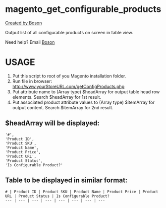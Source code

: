 magento_get_configurable_products
=================================

[Created by Boson](http://www.bosonhuang.com)

Output list of all configurable products on screen in table view.

Need help? Email [Boson](mailto:boson@bosonhuang.com)

USAGE
=====

1. Put this script to root of you Magento installation folder.
2. Run file in browser: http://www.yourStoreURL.com/getConfigProducts.php
3. Put attribute name to (Array type) $headArray for output table head row elements. Search $headArray for 1st result.
4. Put associated product attribute values to (Array type) $itemArray for output content. Search $itemArray for 2nd result.

$headArray will be displayed:
-----------------------------

    '#',
    'Product ID',
    'Product SKU',
    'Product Name',
    'Product Price',
    'Product URL',
    'Product Status',
    'Is Configurable Product?'

Table to be displayed in similar format:
----------------------------------------

    # | Product ID | Product SKU | Product Name | Product Price | Product URL | Product Status | Is Configurable Product?
    --- | --- | --- | --- | --- | --- | --- | ---

